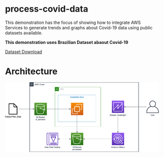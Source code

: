 # process-covid-data 

This demonstration has the focus of showing how to integrate AWS Services to generate trends and graphs about Covid-19 data using public datasets available.

**This demonstration uses Brazilian Dataset abaout Covid-19**

[Dataset Download](https://data.brasil.io/dataset/covid19/caso.csv.gz)

# Architecture

<p align="center"> 
<img src="images/architecture.png">
</p>